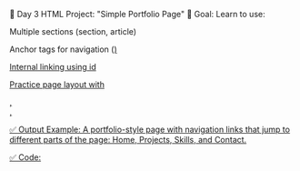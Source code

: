 
🎯 Day 3 HTML Project: "Simple Portfolio Page"
🧠 Goal:
Learn to use:

Multiple sections (section, article)

Anchor tags for navigation (<a href="#id">)

Internal linking using id

Practice page layout with <nav>, <main>, <footer>

✅ Output Example:
A portfolio-style page with navigation links that jump to different parts of the page: Home, Projects, Skills, and Contact.

✅ Code:
